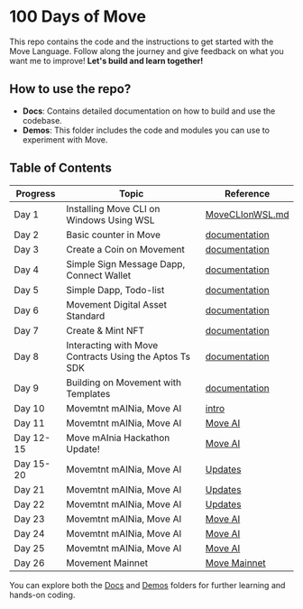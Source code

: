 # 100 Days of Move 

This repo contains the code and the instructions to get started with the Move Language. Follow along the journey and give feedback on what you want me to improve!
**Let's build and learn together!** 

## How to use the repo?

- **Docs**: Contains detailed documentation on how to build and use the codebase.
- **Demos**: This folder includes the code and modules you can use to experiment with Move.

## Table of Contents

| Progress | Topic                     | Reference                       |
|----------|---------------------------|---------------------------------|
| Day 1    | Installing Move CLI on Windows Using WSL| [MoveCLIonWSL.md](docs/MoveCLIonWSL.md) |
| Day 2   | Basic counter in Move| [documentation](demos/Day2-Counter_Move/README.md) |
| Day 3   | Create a Coin on Movement| [documentation](demos/Day3-Create_Coin/README.md) |
| Day 4   | Simple Sign Message Dapp, Connect Wallet| [documentation](demos/Day4-SimpleDapp/README.md) |
| Day 5   | Simple Dapp, Todo-list| [documentation](demos/Day5-Todolist_Dapp/README.md) |
| Day 6   | Movement Digital Asset Standard| [documentation](demos/Day6-MovementDigitalAssetStandard/README.md) |
| Day 7   | Create & Mint NFT | [documentation](demos/Day7-MintNFT/README.md) |
| Day 8   | Interacting with Move Contracts Using the Aptos Ts SDK| [documentation](docs/AptosSDK.md) |
| Day 9   | Building on Movement with Templates| [documentation](docs/MoveTemplates.md) |
| Day 10  | Movemtnt mAINia, Move AI | [intro](https://x.com/Soke_Decentra/status/1886878924497371432) |
| Day 11  | Movemtnt mAINia, Move AI | [Move AI](https://x.com/Soke_Decentra/status/1887899133429637289) |
| Day 12-15  | Move mAInia Hackathon Update! | [Move AI](https://x.com/Soke_Decentra/status/1889795089121018113) |
| Day 15-20  | Movemtnt mAINia, Move AI | [Updates](https://x.com/Soke_Decentra/status/1891038833929547850) |
| Day 21  | Movemtnt mAINia, Move AI | [Updates](https://x.com/Soke_Decentra/status/1891264048353681810) |
| Day 22  | Movemtnt mAINia, Move AI | [Updates](https://x.com/Soke_Decentra/status/1891912622578204813) |
| Day 23  | Movemtnt mAINia, Move AI | [Move AI](https://x.com/Soke_Decentra/status/1892579398806560887) |
| Day 24  | Movemtnt mAINia, Move AI | [Move AI](https://x.com/Soke_Decentra/status/1893227125798298007) |
| Day 25   | Movemtnt mAINia, Move AI | [Move AI](https://x.com/Soke_Decentra/status/1894682053045567632) |
| Day 26  | Movement Mainnet | [Move Mainnet](https://x.com/Soke_Decentra/status/1897170852732420519) |



You can explore both the [Docs](docs/) and [Demos](demos/) folders for further learning and hands-on coding.